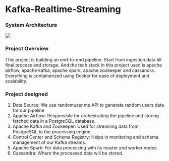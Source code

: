 # Kafka-Realtime-Streaming

### System Architecture
![](https://github.com/airscholar/e2e-data-engineering/blob/main/Data%20engineering%20architecture.png)

### Project Overview
This project is building an end-to-end pipeline. Start from ingestion data till final process and storage. And the tech stack in this project used is apeche airflow, apache kafka, apache spark, apache zookeeper and cassandra. Everything is containerized using Docker for ease of deployment and scalability.

### Project designed
1. Data Source: We use randomuser.me API to generate random users data for our pipeline
2. Apache Airflow: Responsible for orchestrating the pipeline and storing fetched data in a PostgreSQL database.
3. Apache Kafka and Zookeeper: Used for streaming data from PostgreSQL to the processing engine.
4. Control Center and Schema Registry: Helps in monitoring and schema management of our Kafka streams.
5. Apache Spark: For data processing with its master and worker nodes.
6. Cassandra: Where the processed data will be stored.